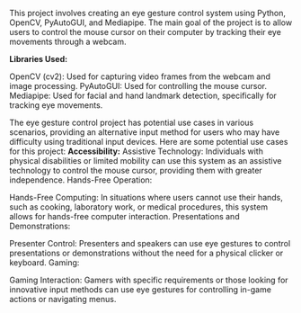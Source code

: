 This project involves creating an eye gesture control system using Python, OpenCV, PyAutoGUI, and Mediapipe. The main goal of the project is to allow users to control the 
mouse cursor on their computer by tracking their eye movements through a webcam.

**Libraries Used:**

OpenCV (cv2): Used for capturing video frames from the webcam and image processing.
PyAutoGUI: Used for controlling the mouse cursor.
Mediapipe: Used for facial and hand landmark detection, specifically for tracking eye movements.

The eye gesture control project has potential use cases in various scenarios, providing an alternative input method for users who may have difficulty using traditional input devices. Here are some potential use cases for this project:
**Accessibility:**
Assistive Technology: Individuals with physical disabilities or limited mobility can use this system as an assistive technology to control the mouse cursor, providing them with greater independence.
Hands-Free Operation:

Hands-Free Computing: In situations where users cannot use their hands, such as cooking, laboratory work, or medical procedures, this system allows for hands-free computer interaction.
Presentations and Demonstrations:

Presenter Control: Presenters and speakers can use eye gestures to control presentations or demonstrations without the need for a physical clicker or keyboard.
Gaming:

Gaming Interaction: Gamers with specific requirements or those looking for innovative input methods can use eye gestures for controlling in-game actions or navigating menus.
